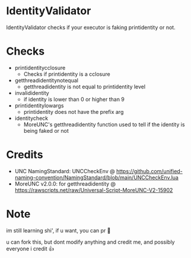 # IdentityValidator
IdentityValidator checks if your executor is faking printidentity or not.

# Checks
- printidentitycclosure
    - Checks if printidentity is a cclosure
- getthreadidentitynotequal
    - getthreadidentity is not equal to printidentity level
- invalididentity
    - if identity is lower than 0 or higher than 9
- printidentitylowargs
    - printidentity does not have the prefix arg
- identitycheck
    - MoreUNC's getthreadidentity function used to tell if the identity is being faked or not

# Credits
- UNC NamingStandard: UNCCheckEnv @ https://github.com/unified-naming-convention/NamingStandard/blob/main/UNCCheckEnv.lua
- MoreUNC v2.0.0: for getthreadidentity @ https://rawscripts.net/raw/Universal-Script-MoreUNC-V2-15902

# Note
im still learning shi', if u want, you can pr 🙏

u can fork this, but dont modify anything and credit me, and possibly everyone i credit 👍
